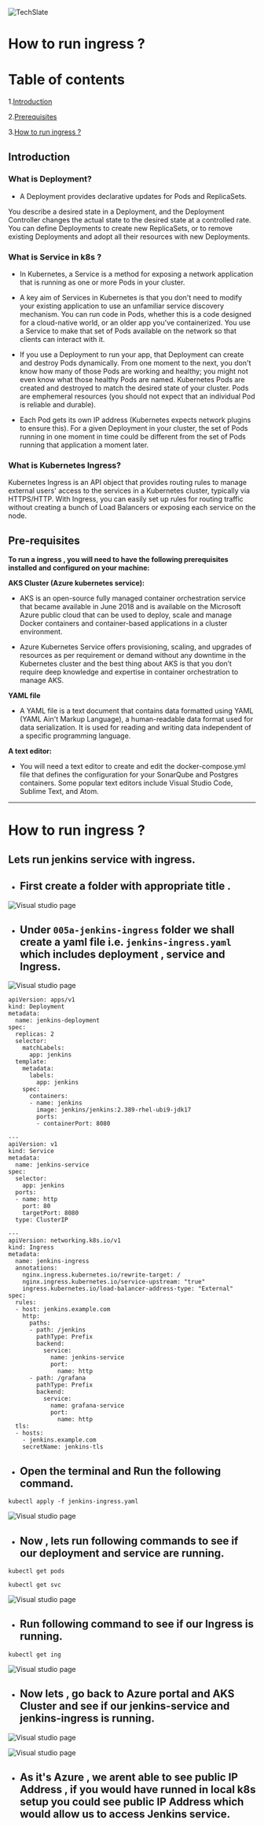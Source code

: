 ![TechSlate](../../../global/images/ts.png)

# **How to run ingress ?**

# Table of contents
1.[Introduction](#introduction)

2.[Prerequisites](#pre-requisites)

3.[How to run ingress ?](#how-to-run-ingress-1)

## **Introduction**

### **What is Deployment?** 

- A Deployment provides declarative updates for Pods and ReplicaSets.

You describe a desired state in a Deployment, and the Deployment Controller changes the actual state to the desired state at a controlled rate. You can define Deployments to create new ReplicaSets, or to remove existing Deployments and adopt all their resources with new Deployments.


### **What is Service in k8s ?** 

- In Kubernetes, a Service is a method for exposing a network application that is running as one or more Pods in your cluster.

- A key aim of Services in Kubernetes is that you don't need to modify your existing application to use an unfamiliar service discovery mechanism. You can run code in Pods, whether this is a code designed for a cloud-native world, or an older app you've containerized. You use a Service to make that set of Pods available on the network so that clients can interact with it.

- If you use a Deployment to run your app, that Deployment can create and destroy Pods dynamically. From one moment to the next, you don't know how many of those Pods are working and healthy; you might not even know what those healthy Pods are named. Kubernetes Pods are created and destroyed to match the desired state of your cluster. Pods are emphemeral resources (you should not expect that an individual Pod is reliable and durable).

- Each Pod gets its own IP address (Kubernetes expects network plugins to ensure this). For a given Deployment in your cluster, the set of Pods running in one moment in time could be different from the set of Pods running that application a moment later.

### **What is Kubernetes Ingress?** 

Kubernetes Ingress is an API object that provides routing rules to manage external users' access to the services in a Kubernetes cluster, typically via HTTPS/HTTP. With Ingress, you can easily set up rules for routing traffic without creating a bunch of Load Balancers or exposing each service on the node.


## **Pre-requisites**

**To run a ingress , you will need to have the following prerequisites installed and configured on your machine:**

**AKS Cluster (Azure kubernetes service):** 

- AKS is an open-source fully managed container orchestration service that became available in June 2018 and is available on the Microsoft Azure public cloud that can be used to deploy, scale and manage Docker containers and container-based applications in a cluster environment.

- Azure Kubernetes Service offers provisioning, scaling, and upgrades of resources as per requirement or demand without any downtime in the Kubernetes cluster and the best thing about AKS is that you don’t require deep knowledge and expertise in container orchestration to manage AKS.

**YAML file**

- A YAML file is a text document that contains data formatted using YAML (YAML Ain't Markup Language), a human-readable data format used for data serialization. It is used for reading and writing data independent of a specific programming language.

**A text editor:**

- You will need a text editor to create and edit the docker-compose.yml file that defines the configuration for your SonarQube and Postgres containers. Some popular text editors include Visual Studio Code, Sublime Text, and Atom.


***

# **How to run ingress ?**

## Lets run jenkins service with ingress.

- ## First create a folder with appropriate title .

![Visual studio page](images/folder.png)

- ## Under `005a-jenkins-ingress` folder we shall create a yaml file  i.e. `jenkins-ingress.yaml` which includes deployment , service and Ingress.

![Visual studio page](images/yaml.png)

```
apiVersion: apps/v1
kind: Deployment
metadata:
  name: jenkins-deployment
spec:
  replicas: 2
  selector:
    matchLabels:
      app: jenkins
  template:
    metadata:
      labels:
        app: jenkins
    spec:
      containers:
      - name: jenkins
        image: jenkins/jenkins:2.389-rhel-ubi9-jdk17
        ports:
        - containerPort: 8080

---
apiVersion: v1
kind: Service
metadata:
  name: jenkins-service
spec:
  selector:
    app: jenkins
  ports:
  - name: http
    port: 80
    targetPort: 8080
  type: ClusterIP

---
apiVersion: networking.k8s.io/v1
kind: Ingress
metadata:
  name: jenkins-ingress
  annotations:
    nginx.ingress.kubernetes.io/rewrite-target: /
    nginx.ingress.kubernetes.io/service-upstream: "true"
    ingress.kubernetes.io/load-balancer-address-type: "External"
spec:
  rules:
  - host: jenkins.example.com
    http:
      paths:
      - path: /jenkins
        pathType: Prefix
        backend:
          service:
            name: jenkins-service
            port:
              name: http
      - path: /grafana
        pathType: Prefix
        backend:
          service:
            name: grafana-service
            port:
              name: http
  tls:
  - hosts:
    - jenkins.example.com
    secretName: jenkins-tls

```

- ## Open the terminal and Run the following command.

```
kubectl apply -f jenkins-ingress.yaml
```
![Visual studio page](images/apply.png)

- ## Now , lets run following commands to see if our deployment and service are running.

```
kubectl get pods
```

```
kubectl get svc
```

![Visual studio page](images/ingsvc.png)

- ## Run following command to see if our Ingress is running.

```
kubectl get ing
```

![Visual studio page](images/ing.png)


- ## Now lets , go back to Azure portal and AKS Cluster and see if our jenkins-service and jenkins-ingress is running.

![Visual studio page](images/jensvc.png)

![Visual studio page](images/jening.png)


- ## As it's Azure , we arent able to see public IP Address , if you would have runned in local k8s setup you could see public IP Address which would allow us to access Jenkins service.